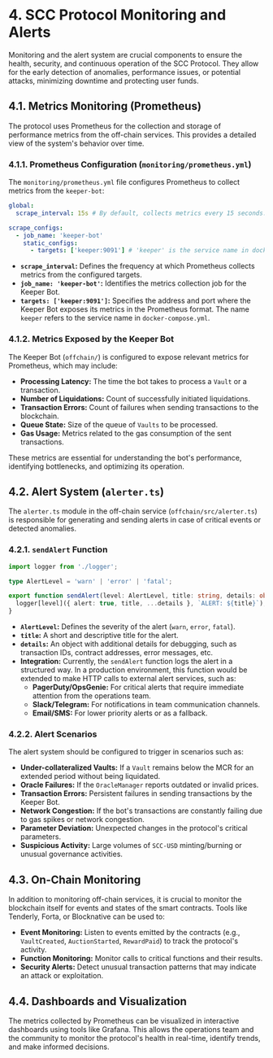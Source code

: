 # 4. SCC Protocol Monitoring and Alerts

Monitoring and the alert system are crucial components to ensure the health, security, and continuous operation of the SCC Protocol. They allow for the early detection of anomalies, performance issues, or potential attacks, minimizing downtime and protecting user funds.

## 4.1. Metrics Monitoring (Prometheus)

The protocol uses Prometheus for the collection and storage of performance metrics from the off-chain services. This provides a detailed view of the system's behavior over time.

### 4.1.1. Prometheus Configuration (`monitoring/prometheus.yml`)

The `monitoring/prometheus.yml` file configures Prometheus to collect metrics from the `keeper-bot`:

```yaml
global:
  scrape_interval: 15s # By default, collects metrics every 15 seconds.

scrape_configs:
  - job_name: 'keeper-bot'
    static_configs:
      - targets: ['keeper:9091'] # 'keeper' is the service name in docker-compose, 9091 is the exposed port.
```

*   **`scrape_interval`:** Defines the frequency at which Prometheus collects metrics from the configured targets.
*   **`job_name: 'keeper-bot'`:** Identifies the metrics collection job for the Keeper Bot.
*   **`targets: ['keeper:9091']`:** Specifies the address and port where the Keeper Bot exposes its metrics in the Prometheus format. The name `keeper` refers to the service name in `docker-compose.yml`.

### 4.1.2. Metrics Exposed by the Keeper Bot

The Keeper Bot (`offchain/`) is configured to expose relevant metrics for Prometheus, which may include:

*   **Processing Latency:** The time the bot takes to process a `Vault` or a transaction.
*   **Number of Liquidations:** Count of successfully initiated liquidations.
*   **Transaction Errors:** Count of failures when sending transactions to the blockchain.
*   **Queue State:** Size of the queue of `Vaults` to be processed.
*   **Gas Usage:** Metrics related to the gas consumption of the sent transactions.

These metrics are essential for understanding the bot's performance, identifying bottlenecks, and optimizing its operation.

## 4.2. Alert System (`alerter.ts`)

The `alerter.ts` module in the off-chain service (`offchain/src/alerter.ts`) is responsible for generating and sending alerts in case of critical events or detected anomalies.

### 4.2.1. `sendAlert` Function

```typescript
import logger from './logger';

type AlertLevel = 'warn' | 'error' | 'fatal';

export function sendAlert(level: AlertLevel, title: string, details: object) {
  logger[level]({ alert: true, title, ...details }, `ALERT: ${title}`);
}
```

*   **`AlertLevel`:** Defines the severity of the alert (`warn`, `error`, `fatal`).
*   **`title`:** A short and descriptive title for the alert.
*   **`details`:** An object with additional details for debugging, such as transaction IDs, contract addresses, error messages, etc.
*   **Integration:** Currently, the `sendAlert` function logs the alert in a structured way. In a production environment, this function would be extended to make HTTP calls to external alert services, such as:
    *   **PagerDuty/OpsGenie:** For critical alerts that require immediate attention from the operations team.
    *   **Slack/Telegram:** For notifications in team communication channels.
    *   **Email/SMS:** For lower priority alerts or as a fallback.

### 4.2.2. Alert Scenarios

The alert system should be configured to trigger in scenarios such as:

*   **Under-collateralized Vaults:** If a `Vault` remains below the MCR for an extended period without being liquidated.
*   **Oracle Failures:** If the `OracleManager` reports outdated or invalid prices.
*   **Transaction Errors:** Persistent failures in sending transactions by the Keeper Bot.
*   **Network Congestion:** If the bot's transactions are constantly failing due to gas spikes or network congestion.
*   **Parameter Deviation:** Unexpected changes in the protocol's critical parameters.
*   **Suspicious Activity:** Large volumes of `SCC-USD` minting/burning or unusual governance activities.

## 4.3. On-Chain Monitoring

In addition to monitoring off-chain services, it is crucial to monitor the blockchain itself for events and states of the smart contracts. Tools like Tenderly, Forta, or Blocknative can be used to:

*   **Event Monitoring:** Listen to events emitted by the contracts (e.g., `VaultCreated`, `AuctionStarted`, `RewardPaid`) to track the protocol's activity.
*   **Function Monitoring:** Monitor calls to critical functions and their results.
*   **Security Alerts:** Detect unusual transaction patterns that may indicate an attack or exploitation.

## 4.4. Dashboards and Visualization

The metrics collected by Prometheus can be visualized in interactive dashboards using tools like Grafana. This allows the operations team and the community to monitor the protocol's health in real-time, identify trends, and make informed decisions.
